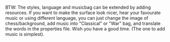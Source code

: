 BTW: The styles, language and musicbag can be extended by adding resources. If you want to make the surface look nicer, hear your favourate music or using different language, you can just change the image of chess/background, add music into "Classical" or "War" bag, and translate the words in the properties file. 
Wish you have a good time. (The one to add music is simplest).